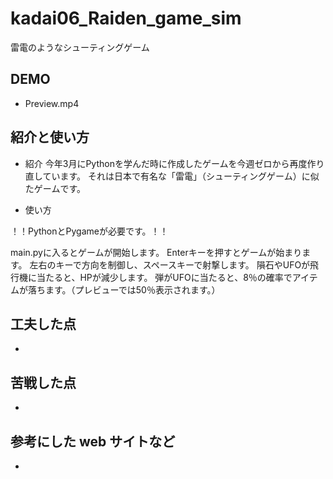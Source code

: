 # kadai06_Raiden_game_sim

雷電のようなシューティングゲーム


## DEMO

- Preview.mp4

## 紹介と使い方

- 紹介
今年3月にPythonを学んだ時に作成したゲームを今週ゼロから再度作り直しています。
それは日本で有名な「雷電」（シューティングゲーム）に似たゲームです。


- 使い方

！！PythonとPygameが必要です。！！

main.pyに入るとゲームが開始します。
Enterキーを押すとゲームが始まります。
左右のキーで方向を制御し、スペースキーで射撃します。
隕石やUFOが飛行機に当たると、HPが減少します。
弾がUFOに当たると、8％の確率でアイテムが落ちます。（プレビューでは50％表示されます。）


## 工夫した点

- 



## 苦戦した点

- 


## 参考にした web サイトなど

- 